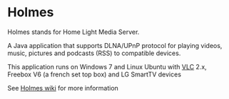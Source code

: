 Holmes
============================

Holmes stands for Home Light Media Server.

A Java application that supports DLNA/UPnP protocol for playing videos, music, pictures and podcasts (RSS) to compatible devices.

This application runs on Windows 7 and Linux Ubuntu with [VLC](http://www.videolan.org/vlc/) 2.x, Freebox V6 (a french set top box) and LG SmartTV devices

See [Holmes wiki](/wiki) for more information

